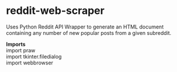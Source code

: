 # reddit-web-scraper
Uses Python Reddit API Wrapper to generate an HTML document containing any number of new popular posts from a given subreddit.

<b>Imports</b></br>
import praw</br>
import tkinter.filedialog</br>
import webbrowser</br>
